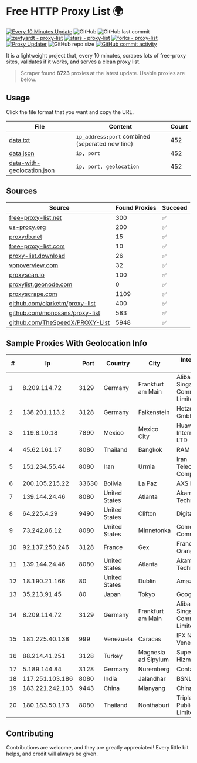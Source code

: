 
# Free HTTP Proxy List 🌍

[![Every 10 Minutes Update](https://github.com/mertguvencli/http-proxy-list/actions/workflows/main.yml/badge.svg?branch=main)](https://github.com/mertguvencli/http-proxy-list/actions/workflows/main.yml)
![GitHub](https://img.shields.io/github/license/mertguvencli/http-proxy-list)
![GitHub last commit](https://img.shields.io/github/last-commit/mertguvencli/http-proxy-list)
[![zevtyardt - proxy-list](https://img.shields.io/static/v1?label=zevtyardt&message=proxy-list&color=blue&logo=github)](https://github.com/zevtyardt/proxy-list "Go to GitHub repo")
[![stars - proxy-list](https://img.shields.io/github/stars/zevtyardt/proxy-list?style=social)](https://github.com/zevtyardt/proxy-list)
[![forks - proxy-list](https://img.shields.io/github/forks/zevtyardt/proxy-list?style=social)](https://github.com/zevtyardt/proxy-list)
[![Proxy Updater](https://github.com/zevtyardt/proxy-list/workflows/Proxy%20Updater/badge.svg)](https://github.com/zevtyardt/proxy-list/actions?query=workflow:"Proxy+Updater")
![GitHub repo size](https://img.shields.io/github/repo-size/zevtyardt/proxy-list)
[![GitHub commit activity](https://img.shields.io/github/commit-activity/m/zevtyardt/proxy-list?logo=commits)](https://github.com/zevtyardt/proxy-list/commits/main)

It is a lightweight project that, every 10 minutes, scrapes lots of free-proxy sites, validates if it works, and serves a clean proxy list.

> Scraper found **8723** proxies at the latest update. Usable proxies are below.

## Usage

Click the file format that you want and copy the URL.

|File|Content|Count|
|----|-------|-----|
|[data.txt](https://raw.githubusercontent.com/mertguvencli/http-proxy-list/main/proxy-list/data.txt)|`ip_address:port` combined (seperated new line)|452|
|[data.json](https://raw.githubusercontent.com/mertguvencli/http-proxy-list/main/proxy-list/data.json)|`ip, port`|452|
|[data-with-geolocation.json](https://raw.githubusercontent.com/mertguvencli/http-proxy-list/main/proxy-list/data-with-geolocation.json)|`ip, port, geolocation`|452|

## Sources

|Source|Found Proxies|Succeed|
|------|-------------|-------|
|[free-proxy-list.net](https://free-proxy-list.net)|300|✅|
|[us-proxy.org](https://www.us-proxy.org)|200|✅|
|[proxydb.net](http://proxydb.net)|15|✅|
|[free-proxy-list.com](https://free-proxy-list.com/?page=&port=&type%5B%5D=http&type%5B%5D=https&up_time=0&search=Search)|10|✅|
|[proxy-list.download](https://www.proxy-list.download/HTTP)|26|✅|
|[vpnoverview.com](https://vpnoverview.com/privacy/anonymous-browsing/free-proxy-servers)|32|✅|
|[proxyscan.io](https://www.proxyscan.io)|100|✅|
|[proxylist.geonode.com](https://proxylist.geonode.com/api/proxy-list?limit=300&page=1&sort_by=lastChecked&sort_type=desc&protocols=http,https)|0|✅|
|[proxyscrape.com](https://api.proxyscrape.com/v2/?request=displayproxies&protocol=http&timeout=10000&country=all&ssl=all&anonymity=all)|1109|✅|
|[github.com/clarketm/proxy-list](https://raw.githubusercontent.com/clarketm/proxy-list/master/proxy-list-raw.txt)|400|✅|
|[github.com/monosans/proxy-list](https://raw.githubusercontent.com/monosans/proxy-list/main/proxies/http.txt)|583|✅|
|[github.com/TheSpeedX/PROXY-List](https://raw.githubusercontent.com/TheSpeedX/PROXY-List/master/http.txt)|5948|✅|


## Sample Proxies With Geolocation Info

|#|Ip|Port|Country|City|Internet Service Provider|
|-|--|----|-------|----|-------------------------|
|1|8.209.114.72|3129|Germany|Frankfurt am Main|Alibaba.com Singapore E-Commerce Private Limited|
|2|138.201.113.2|3128|Germany|Falkenstein|Hetzner Online GmbH|
|3|119.8.10.18|7890|Mexico|Mexico City|Huawei International Pte. LTD|
|4|45.62.161.17|8080|Thailand|Bangkok|RAM Host|
|5|151.234.55.44|8080|Iran|Urmia|Iran Telecommunication Company PJS|
|6|200.105.215.22|33630|Bolivia|La Paz|AXS Bolivia S. A.|
|7|139.144.24.46|8080|United States|Atlanta|Akamai Technologies, Inc.|
|8|64.225.4.29|9490|United States|Clifton|DigitalOcean, LLC|
|9|73.242.86.12|8080|United States|Minnetonka|Comcast Cable Communications|
|10|92.137.250.246|3128|France|Gex|France Telecom Orange|
|11|139.144.24.46|8080|United States|Atlanta|Akamai Technologies, Inc.|
|12|18.190.21.166|80|United States|Dublin|Amazon.com, Inc.|
|13|35.213.91.45|80|Japan|Tokyo|Google LLC|
|14|8.209.114.72|3129|Germany|Frankfurt am Main|Alibaba.com Singapore E-Commerce Private Limited|
|15|181.225.40.138|999|Venezuela|Caracas|IFX Networks Venezuela C.A.|
|16|88.214.41.251|3128|Turkey|Magnesia ad Sipylum|Superonline Iletisim Hizmetleri A.S.|
|17|5.189.144.84|3128|Germany|Nuremberg|Contabo GmbH|
|18|117.251.103.186|8080|India|Jalandhar|BSNL Internet|
|19|183.221.242.103|9443|China|Mianyang|China Mobile|
|20|180.183.50.173|8080|Thailand|Nonthaburi|Triple T Broadband Public Company Limited|



## Contributing

Contributions are welcome, and they are greatly appreciated! Every
little bit helps, and credit will always be given.


